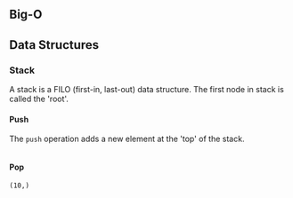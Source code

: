 
## Big-O


## Data Structures

### Stack

A stack is a FILO (first-in, last-out) data structure. The first node in stack is called the 'root'.

#### Push

The `push` operation adds a new element at the 'top' of the stack. 

```

```

#### Pop



```
(10,)
```


